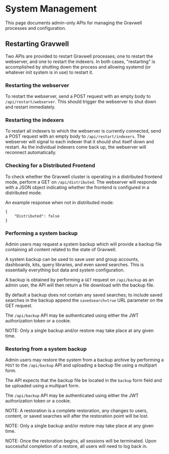 # System Management

This page documents admin-only APIs for managing the Gravwell processes and configuration.

## Restarting Gravwell

Two APIs are provided to restart Gravwell processes; one to restart the webserver, and one to restart the indexers. In both cases, "restarting" is accomplished by shutting down the process and allowing systemd (or whatever init system is in use) to restart it.

### Restarting the webserver

To restart the webserver, send a POST request with an empty body to `/api/restart/webserver`. This should trigger the webserver to shut down and restart immediately.

### Restarting the indexers

To restart all indexers to which the webserver is currently connected, send a POST request with an empty body to `/api/restart/indexers`. The webserver will signal to each indexer that it should shut itself down and restart. As the individual indexers come back up, the webserver will reconnect automatically.

### Checking for a Distributed Frontend

To check whether the Gravwell cluster is operating in a distributed frontend mode, perform a GET on `/api/distributed`.  The webserver will responde with a JSON object indicating whether the frontend is configured in a distributed mode.

An example response when not in distributed mode:

```
{
	"Distributed": false
}
```


### Performing a system backup

Admin users may request a system backup which will provide a backup file containing all content related to the state of Gravwell.

A system backup can be used to save user and group accounts, dashboards, kits, query libraries, and even saved searches.  This is essentially everything but data and system configuration.

A backup is obtained by performing a `GET` request on `/api/backup` as an admin user, the API will then return a file download with the backup file.

By default a backup does not contain any saved searches; to include saved searches in the backup append the `savedsearch=true` URL parameter on the GET request.

The `/api/backup` API may be authenticated using either the JWT authorization token or a cookie.

NOTE: Only a single backup and/or restore may take place at any given time.

### Restoring from a system backup

Admin users may restore the system from a backup archive by performing a `POST` to the `/api/backup` API and uploading a backup file using a multipart form.

The API expects that the backup file be located in the `backup` form field and be uploaded using a multipart form.

The `/api/backup` API may be authenticated using either the JWT authorization token or a cookie.

NOTE: A restoration is a complete restoration, any changes to users, content, or saved searches will after the restoration point will be lost.

NOTE: Only a single backup and/or restore may take place at any given time.

NOTE: Once the restoration begins, all sessions will be terminated.  Upon successful completion of a restore, all users will need to log back in.
